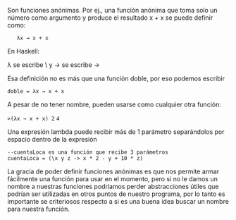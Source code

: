 Son funciones anónimas. Por ej., una función anónima que toma solo un número como argumento y produce el resultado x + x se puede definir como:

`   λx → x + x`

En Haskell:

λ se escribe \\ y → se escribe -&gt;

Esa definición no es más que una función doble, por eso podemos escribir

`doble = λx → x + x`

A pesar de no tener nombre, pueden usarse como cualquier otra función:

`>(λx → x + x) 2`
`4`

Una expresión lambda puede recibir más de 1 parámetro separándolos por espacio dentro de la expresión

`--cuentaLoca es una función que recibe 3 parámetros`
`cuentaLoca = (\x y z -> x * 2 - y + 10 * z)`

La gracia de poder definir funciones anónimas es que nos permite armar fácilmente una función para usar en el momento, pero si no le damos un nombre a nuestras funciones podríamos perder abstracciones útiles que podrían ser utilizadas en otros puntos de nuestro programa, por lo tanto es importante se criteriosos respecto a si es una buena idea buscar un nombre para nuestra función.
